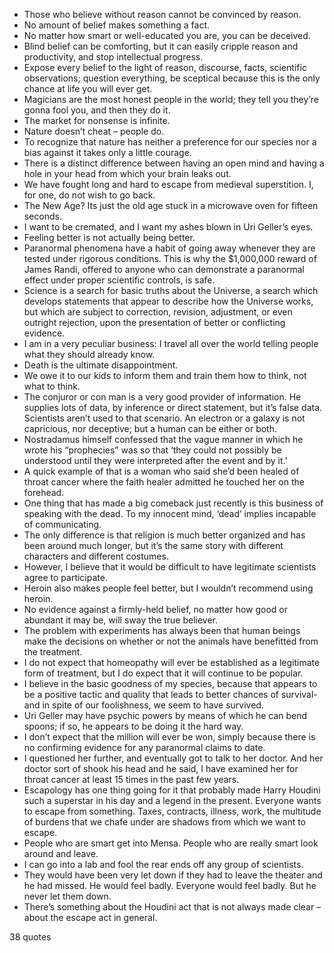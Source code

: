  - Those who believe without reason cannot be convinced by reason.
 - No amount of belief makes something a fact.
 - No matter how smart or well-educated you are, you can be deceived.
 - Blind belief can be comforting, but it can easily cripple reason and productivity, and stop intellectual progress.
 - Expose every belief to the light of reason, discourse, facts, scientific observations; question everything, be sceptical because this is the only chance at life you will ever get.
 - Magicians are the most honest people in the world; they tell you they’re gonna fool you, and then they do it.
 - The market for nonsense is infinite.
 - Nature doesn’t cheat – people do.
 - To recognize that nature has neither a preference for our species nor a bias against it takes only a little courage.
 - There is a distinct difference between having an open mind and having a hole in your head from which your brain leaks out.
 - We have fought long and hard to escape from medieval superstition. I, for one, do not wish to go back.
 - The New Age? Its just the old age stuck in a microwave oven for fifteen seconds.
 - I want to be cremated, and I want my ashes blown in Uri Geller’s eyes.
 - Feeling better is not actually being better.
 - Paranormal phenomena have a habit of going away whenever they are tested under rigorous conditions. This is why the $1,000,000 reward of James Randi, offered to anyone who can demonstrate a paranormal effect under proper scientific controls, is safe.
 - Science is a search for basic truths about the Universe, a search which develops statements that appear to describe how the Universe works, but which are subject to correction, revision, adjustment, or even outright rejection, upon the presentation of better or conflicting evidence.
 - I am in a very peculiar business: I travel all over the world telling people what they should already know.
 - Death is the ultimate disappointment.
 - We owe it to our kids to inform them and train them how to think, not what to think.
 - The conjuror or con man is a very good provider of information. He supplies lots of data, by inference or direct statement, but it’s false data. Scientists aren’t used to that scenario. An electron or a galaxy is not capricious, nor deceptive; but a human can be either or both.
 - Nostradamus himself confessed that the vague manner in which he wrote his “prophecies” was so that ‘they could not possibly be understood until they were interpreted after the event and by it.’
 - A quick example of that is a woman who said she’d been healed of throat cancer where the faith healer admitted he touched her on the forehead.
 - One thing that has made a big comeback just recently is this business of speaking with the dead. To my innocent mind, ‘dead’ implies incapable of communicating.
 - The only difference is that religion is much better organized and has been around much longer, but it’s the same story with different characters and different costumes.
 - However, I believe that it would be difficult to have legitimate scientists agree to participate.
 - Heroin also makes people feel better, but I wouldn’t recommend using heroin.
 - No evidence against a firmly-held belief, no matter how good or abundant it may be, will sway the true believer.
 - The problem with experiments has always been that human beings make the decisions on whether or not the animals have benefitted from the treatment.
 - I do not expect that homeopathy will ever be established as a legitimate form of treatment, but I do expect that it will continue to be popular.
 - I believe in the basic goodness of my species, because that appears to be a positive tactic and quality that leads to better chances of survival- and in spite of our foolishness, we seem to have survived.
 - Uri Geller may have psychic powers by means of which he can bend spoons; if so, he appears to be doing it the hard way.
 - I don’t expect that the million will ever be won, simply because there is no confirming evidence for any paranormal claims to date.
 - I questioned her further, and eventually got to talk to her doctor. And her doctor sort of shook his head and he said, I have examined her for throat cancer at least 15 times in the past few years.
 - Escapology has one thing going for it that probably made Harry Houdini such a superstar in his day and a legend in the present. Everyone wants to escape from something. Taxes, contracts, illness, work, the multitude of burdens that we chafe under are shadows from which we want to escape.
 - People who are smart get into Mensa. People who are really smart look around and leave.
 - I can go into a lab and fool the rear ends off any group of scientists.
 - They would have been very let down if they had to leave the theater and he had missed. He would feel badly. Everyone would feel badly. But he never let them down.
 - There’s something about the Houdini act that is not always made clear – about the escape act in general.

38 quotes